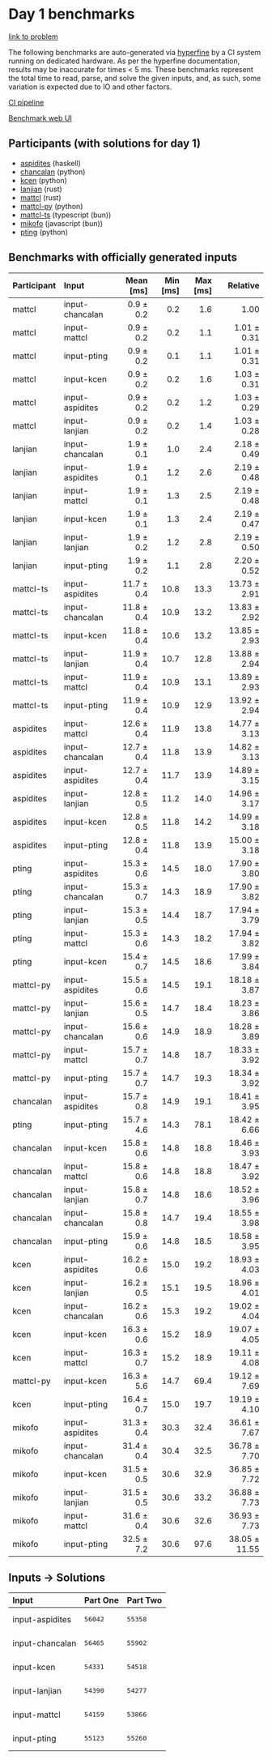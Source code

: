 # Day 1 benchmarks

[link to problem](https://adventofcode.com/2023/day/1)

The following benchmarks are auto-generated via
[hyperfine](https://github.com/sharkdp/hyperfine) by a CI system running on
dedicated hardware. As per the hyperfine documentation, results may be
inaccurate for times < 5 ms. These benchmarks represent the total time to read,
parse, and solve the given inputs, and, as such, some variation is expected due
to IO and other factors.

[CI pipeline](http://ci.papercode.net:8080/teams/main/pipelines/aoc2023)

[Benchmark web UI](https://aoc.ancalagon.black)


## Participants (with solutions for day 1)

- [aspidites](https://github.com/aspidites/aoc2023) (haskell)
- [chancalan](https://github.com/chancalan/aoc2023) (python)
- [kcen](https://github.com/kcen/aoc2023) (python)
- [lanjian](https://github.com/lanjian/aoc-2023) (rust)
- [mattcl](https://github.com/mattcl/aoc2023) (rust)
- [mattcl-py](https://github.com/mattcl/aoc2023-py) (python)
- [mattcl-ts](https://github.com/mattcl/aoc2023-js) (typescript (bun))
- [mikofo](https://github.com/mikofo/advent-of-code-2023) (javascript (bun))
- [pting](https://github.com/pting/aoc2023) (python)


## Benchmarks with officially generated inputs

| Participant | Input | Mean [ms] | Min [ms] | Max [ms] | Relative |
|:---|:---|---:|---:|---:|---:|
| mattcl | input-chancalan | 0.9 ± 0.2 | 0.2 | 1.6 | 1.00 |
| mattcl | input-mattcl | 0.9 ± 0.2 | 0.2 | 1.1 | 1.01 ± 0.31 |
| mattcl | input-pting | 0.9 ± 0.2 | 0.1 | 1.1 | 1.01 ± 0.31 |
| mattcl | input-kcen | 0.9 ± 0.2 | 0.2 | 1.6 | 1.03 ± 0.31 |
| mattcl | input-aspidites | 0.9 ± 0.2 | 0.2 | 1.2 | 1.03 ± 0.29 |
| mattcl | input-lanjian | 0.9 ± 0.2 | 0.2 | 1.4 | 1.03 ± 0.28 |
| lanjian | input-chancalan | 1.9 ± 0.1 | 1.0 | 2.4 | 2.18 ± 0.49 |
| lanjian | input-aspidites | 1.9 ± 0.1 | 1.2 | 2.6 | 2.19 ± 0.48 |
| lanjian | input-mattcl | 1.9 ± 0.1 | 1.3 | 2.5 | 2.19 ± 0.48 |
| lanjian | input-kcen | 1.9 ± 0.1 | 1.3 | 2.4 | 2.19 ± 0.47 |
| lanjian | input-lanjian | 1.9 ± 0.2 | 1.2 | 2.8 | 2.19 ± 0.50 |
| lanjian | input-pting | 1.9 ± 0.2 | 1.1 | 2.8 | 2.20 ± 0.52 |
| mattcl-ts | input-aspidites | 11.7 ± 0.4 | 10.8 | 13.3 | 13.73 ± 2.91 |
| mattcl-ts | input-chancalan | 11.8 ± 0.4 | 10.9 | 13.2 | 13.83 ± 2.92 |
| mattcl-ts | input-kcen | 11.8 ± 0.4 | 10.6 | 13.2 | 13.85 ± 2.93 |
| mattcl-ts | input-lanjian | 11.9 ± 0.4 | 10.7 | 12.8 | 13.88 ± 2.94 |
| mattcl-ts | input-mattcl | 11.9 ± 0.4 | 10.9 | 13.1 | 13.89 ± 2.93 |
| mattcl-ts | input-pting | 11.9 ± 0.4 | 10.9 | 12.9 | 13.92 ± 2.94 |
| aspidites | input-mattcl | 12.6 ± 0.4 | 11.9 | 13.8 | 14.77 ± 3.13 |
| aspidites | input-chancalan | 12.7 ± 0.4 | 11.8 | 13.9 | 14.82 ± 3.13 |
| aspidites | input-aspidites | 12.7 ± 0.4 | 11.7 | 13.9 | 14.89 ± 3.15 |
| aspidites | input-lanjian | 12.8 ± 0.5 | 11.2 | 14.0 | 14.96 ± 3.17 |
| aspidites | input-kcen | 12.8 ± 0.5 | 11.8 | 14.2 | 14.99 ± 3.18 |
| aspidites | input-pting | 12.8 ± 0.4 | 11.8 | 13.9 | 15.00 ± 3.18 |
| pting | input-aspidites | 15.3 ± 0.6 | 14.5 | 18.0 | 17.90 ± 3.80 |
| pting | input-chancalan | 15.3 ± 0.7 | 14.3 | 18.9 | 17.90 ± 3.82 |
| pting | input-lanjian | 15.3 ± 0.5 | 14.4 | 18.7 | 17.94 ± 3.79 |
| pting | input-mattcl | 15.3 ± 0.6 | 14.3 | 18.2 | 17.94 ± 3.82 |
| pting | input-kcen | 15.4 ± 0.7 | 14.5 | 18.6 | 17.99 ± 3.84 |
| mattcl-py | input-aspidites | 15.5 ± 0.6 | 14.5 | 19.1 | 18.18 ± 3.87 |
| mattcl-py | input-lanjian | 15.6 ± 0.5 | 14.7 | 18.4 | 18.23 ± 3.86 |
| mattcl-py | input-chancalan | 15.6 ± 0.6 | 14.9 | 18.9 | 18.28 ± 3.89 |
| mattcl-py | input-mattcl | 15.7 ± 0.7 | 14.8 | 18.7 | 18.33 ± 3.92 |
| mattcl-py | input-pting | 15.7 ± 0.7 | 14.7 | 19.3 | 18.34 ± 3.92 |
| chancalan | input-aspidites | 15.7 ± 0.8 | 14.9 | 19.1 | 18.41 ± 3.95 |
| pting | input-pting | 15.7 ± 4.6 | 14.3 | 78.1 | 18.42 ± 6.66 |
| chancalan | input-kcen | 15.8 ± 0.6 | 14.8 | 18.8 | 18.46 ± 3.93 |
| chancalan | input-mattcl | 15.8 ± 0.6 | 14.8 | 18.8 | 18.47 ± 3.92 |
| chancalan | input-lanjian | 15.8 ± 0.7 | 14.8 | 18.6 | 18.52 ± 3.96 |
| chancalan | input-chancalan | 15.8 ± 0.8 | 14.7 | 19.4 | 18.55 ± 3.98 |
| chancalan | input-pting | 15.9 ± 0.6 | 14.8 | 18.5 | 18.58 ± 3.95 |
| kcen | input-aspidites | 16.2 ± 0.6 | 15.0 | 19.2 | 18.93 ± 4.03 |
| kcen | input-lanjian | 16.2 ± 0.5 | 15.1 | 19.5 | 18.96 ± 4.01 |
| kcen | input-chancalan | 16.2 ± 0.6 | 15.3 | 19.2 | 19.02 ± 4.04 |
| kcen | input-kcen | 16.3 ± 0.6 | 15.2 | 18.9 | 19.07 ± 4.05 |
| kcen | input-mattcl | 16.3 ± 0.7 | 15.2 | 18.9 | 19.11 ± 4.08 |
| mattcl-py | input-kcen | 16.3 ± 5.6 | 14.7 | 69.4 | 19.12 ± 7.69 |
| kcen | input-pting | 16.4 ± 0.7 | 15.0 | 19.7 | 19.19 ± 4.10 |
| mikofo | input-aspidites | 31.3 ± 0.4 | 30.3 | 32.4 | 36.61 ± 7.67 |
| mikofo | input-chancalan | 31.4 ± 0.4 | 30.4 | 32.5 | 36.78 ± 7.70 |
| mikofo | input-kcen | 31.5 ± 0.5 | 30.6 | 32.9 | 36.85 ± 7.72 |
| mikofo | input-lanjian | 31.5 ± 0.5 | 30.6 | 33.2 | 36.88 ± 7.73 |
| mikofo | input-mattcl | 31.6 ± 0.4 | 30.6 | 32.6 | 36.93 ± 7.73 |
| mikofo | input-pting | 32.5 ± 7.2 | 30.6 | 97.6 | 38.05 ± 11.55 |


## Inputs -> Solutions

| Input | Part One | Part Two |
|:---|:---|:---|
|input-aspidites|<pre>56042</pre>|<pre>55358</pre>|
|input-chancalan|<pre>56465</pre>|<pre>55902</pre>|
|input-kcen|<pre>54331</pre>|<pre>54518</pre>|
|input-lanjian|<pre>54390</pre>|<pre>54277</pre>|
|input-mattcl|<pre>54159</pre>|<pre>53866</pre>|
|input-pting|<pre>55123</pre>|<pre>55260</pre>|